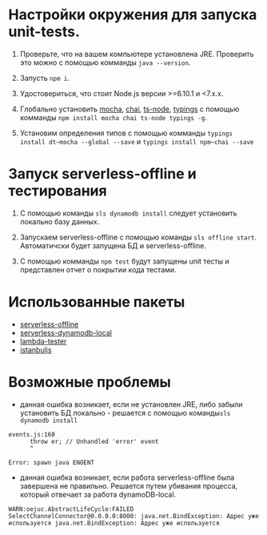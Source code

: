 # Настройки окружения для запуска unit-tests.

1. Проверьте, что на вашем компьютере установлена JRE. Проверить это можно с помощью комманды `java --version`.

2. Запусть `npm i`.

3. Удостовериться, что стоит Node.js версии >=6.10.1 и <7.x.x.

4. Глобально установить [mocha](https://github.com/mochajs/mocha), [chai](https://github.com/chaijs/chai), [ts-node](https://github.com/TypeStrong/ts-node), [typings](https://github.com/typings/typings) с помощью комманды `npm install mocha chai ts-node typings -g`.

5. Установим определения типов с помощью комманды `typings install dt~mocha --global --save` и `typings install npm~chai --save`

# Запуск serverless-offline и тестирования

1. С помощью команды `sls dynamodb install` следует установить локально базу данных.

2. Запускаем serverless-offline с помощью команды `sls offline start`. Автоматичски будет запущена БД и serverless-offline.

3. С помощью комманды `npm test` будут запущены unit тесты и представлен отчет о покрытии кода тестами.

# Использованные пакеты

- [serverless-offline](https://github.com/dherault/serverless-offline)
- [serverless-dynamodb-local](https://github.com/99xt/serverless-dynamodb-local)
- [lambda-tester](https://github.com/vandium-io/lambda-tester)
- [istanbuljs](https://github.com/istanbuljs/istanbuljs)

# Возможные проблемы

- данная ошибка возникает, если не установлен JRE, либо забыли установить БД локально - решается с помощью команды`sls dynamodb install`
```
events.js:160
      throw er; // Unhandled 'error' event
      ^

Error: spawn java ENOENT
```

- данная ошибка возникает, если работа serverless-offline была завершена не правильно. Решается путем убивания процесса, который отвечает за работа dynamoDB-local.
```
WARN:oejuc.AbstractLifeCycle:FAILED SelectChannelConnector@0.0.0.0:8000: java.net.BindException: Адрес уже используется java.net.BindException: Адрес уже используется
 ```

